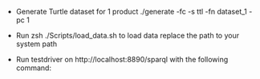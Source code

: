 - Generate Turtle dataset for 1 product
./generate -fc -s ttl -fn dataset_1 -pc 1

- Run zsh ./Scripts/load_data.sh to load data
replace the path to your system path

- Run testdriver on http://localhost:8890/sparql with the following command: